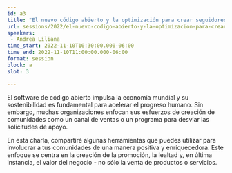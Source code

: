```yaml
---
id: a3
title: "El nuevo código abierto y la optimización para crear seguidores más allá de clientes"
url: sessions/2022/el-nuevo-codigo-abierto-y-la-optimizacion-para-crear-seguidores-mas-alla-de-clientes
speakers:
 - Andrea Liliana
time_start: 2022-11-10T10:30:00.000-06:00
time_end: 2022-11-10T11:00:00.000-06:00
format: session
block: a
slot: 3

---
```



El software de código abierto impulsa la economía mundial y su sostenibilidad es fundamental para acelerar el progreso humano. Sin embargo, muchas organizaciones enfocan sus esfuerzos de creación de comunidades como un canal de ventas o un programa para desviar las solicitudes de apoyo.

En esta charla, compartiré algunas herramientas que puedes utilizar para involucrar a tus comunidades de una manera positiva y enriquecedora. Este enfoque se centra en la creación de la promoción, la lealtad y, en última instancia, el valor del negocio - no sólo la venta de productos o servicios.
